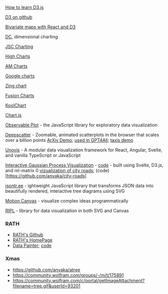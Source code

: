 [How to learn D3.js](https://wattenberger.com/blog/d3)

[D3 on github](https://github.com/d3)

[Bivariate maps with React and D3](https://github.com/angelozehr/bivariate-maps-react-d3)

[DC](https://github.com/dc-js/dc.js), dimensional charting

[JSC Charting](https://jscharting.com/)

[High Charts](https://www.highcharts.com/)

[AM Charts](https://www.amcharts.com/)

[Google charts](https://developers.google.com/chart/)

[Zing chart](https://www.zingchart.com/)

[Fusion Charts](https://www.fusioncharts.com/)

[KoolChart](https://www.koolchart.com/)

[Chart.js](https://www.chartjs.org/)

[Observable Plot](https://observablehq.com/plot/) - the JavaScript library for exploratory data visualization

[Deepscatter](https://github.com/nomic-ai/deepscatter) - 
Zoomable, animated scatterplots in the browser that scales over a billion points
[ArXiv Demo](https://observablehq.com/@bmschmidt/arxiv); [used in GPT4All](https://github.com/nomic-ai/gpt4all); [taxis demo](https://demo-taxis.heavy.ai/)


[Unovis](https://unovis.dev/) - A modular data visualization framework for React, Angular, Svelte, and vanilla TypeScript or JavaScript

[Interactive Gaussian Process Visualization](http://www.infinitecuriosity.org/vizgp/) - [code](https://github.com/st--/interactive-gp-visualization/) -  built using Svelte, D3.js, and ml-matrix
0
[vizualization of city roads](https://anvaka.github.io/city-roads/); (code)[https://github.com/anvaka/city-roads]

[jsontr.ee](https://github.com/xzitlou/jsontr.ee) - ightweight JavaScript library that transforms JSON data into beautifully rendered, interactive tree diagrams using SVG

[Motion Canvas](https://github.com/motion-canvas/motion-canvas) - visualize complex ideas programmatically

[RIPL](https://github.com/andrewcourtice/ripl) - library for data visualization in both SVG and Canvas 

### RATH

* [RATH's Github](https://github.com/Kanaries/Rath)
* [RATH's HomePage](https://kanaries.net/)
* [Data Painter](https://docs.kanaries.net/rath/tutorials/data-painter/); [code](https://github.com/Kanaries/Rath)

### Xmas
* https://github.com/anvaka/atree
* https://community.wolfram.com/groups/-/m/t/175891
* https://community.wolfram.com/c/portal/getImageAttachment?filename=tree.gif&userId=93201

